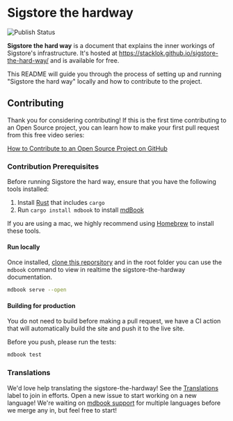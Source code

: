 # Sigstore the hardway

![Publish Status](https://github.com/stacklok/sigstore-the-hard-way/workflows/publish/badge.svg)

**Sigstore the hard way** is a document that explains the inner workings of Sigstore's infrastructure. It's hosted at <https://stacklok.github.io/sigstore-the-hard-way/> and is available for free.

This README will guide you through the process of setting up and running "Sigstore the hard way" locally and how to contribute to the project.

## Contributing

Thank you for considering contributing! If this is the first time contributing to an Open Source project, you can learn how to make your first pull request from this free video series:

[How to Contribute to an Open Source Project on GitHub](https://egghead.io/courses/how-to-contribute-to-an-open-source-project-on-github)

### Contribution Prerequisites

Before running Sigstore the hard way, ensure that you have the following tools installed:

1. Install [Rust](https://www.rust-lang.org/tools/install) that includes `cargo`
1. Run `cargo install mdbook` to install [mdBook](https://github.com/rust-lang-nursery/mdBook)

If you are using a mac, we highly recommend using [Homebrew](https://brew.sh/) to install these tools.

#### Run locally

Once installed, [clone this reporsitory](https://docs.github.com/en/repositories/creating-and-managing-repositories/cloning-a-repository) and in the root folder you can use the `mdbook` command to view in realtime the sigstore-the-hardway documentation.

```bash
mdbook serve --open
```

#### Building for production

You do not need to build before making a pull request, we have a CI action that will automatically build the site and push it to the live site.

Before you push, please run the tests:

```bash
mdbook test
```

### Translations

We'd love help translating the sigstore-the-hardway! See the [Translations] label to join in
efforts. Open a new issue to start working on a new language! We're waiting on [mdbook support] for multiple languages
before we merge any in, but feel free to start!

[Translations]: https://github.com/rust-lang/book/issues?q=is%3Aopen+is%3Aissue+label%3ATranslations
[mdbook support]: https://github.com/rust-lang-nursery/mdBook/issues/5
